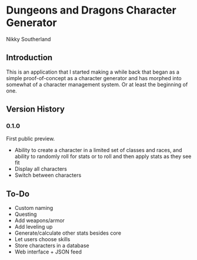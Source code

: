 # Dungeons and Dragons Character Generator
Nikky Southerland  

## Introduction
This is an application that I started making a while back that began as a simple proof-of-concept as a character generator and has morphed into somewhat of a character management system. Or at least the beginning of one.

## Version History

### 0.1.0
First public preview.

* Ability to create a character in a limited set of classes and races, and ability to randomly roll for stats or to roll and then apply stats as they see fit
* Display all characters
* Switch between characters

## To-Do

* Custom naming
* Questing
* Add weapons/armor
* Add leveling up
* Generate/calculate other stats besides core
* Let users choose skills
* Store characters in a database
* Web interface + JSON feed


